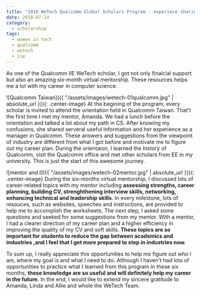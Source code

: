 ```yaml
---
title: "2018 WeTech Qualcomm Global Scholars Program - experiece sharing"
date: 2018-07-24
category: 
  - scholarship
tags: 
  - women in tech 
  - qualcomm 
  - wetech
  - iie
---
```


As one of the Qualcomm IIE WeTech scholar, I got not only finalcial support but also an amazing six-month virtual mentorship.
These resources helps me a lot with my career in computer science.

![Qualcomm Taiwan]({{ "/assets/images/wetech-01qualcomm.jpg" | absolute_url }}){: .center-image}
At the begining of the program, every scholar is invited to attend the orientation held in Qualcomm Taiwan.
That't the first time I met my mentor, Amanda.
We had a lunch before the orientation and talked a lot about my path in CS.
After knowing my confusions, she shared serveral useful information and her experience as a manager in Qualcomm.
These answers and suggestions from the viewpoint of industry are different from what I got before and motivate me to figure out my career plan.
During the orientaion, I learned the history of Qualcomm, visit the Qualcomm office and met other scholars from EE in my university.
This is just the start of this awesome journey.

![mentor and I]({{ "/assets/images/wetech-02mentor.jpg" | absolute_url }}){: .center-image}
During the six-months virtual mentorship, I discussed lots of career-related topics with my mentor including **assessing strengths, career planning, building CV, strenghthening interview skills, networking, enhancing technical and leadership skills**.
In every milestone, lots of resouces, such as websites, speeches and instructions, are provided to help me to accomplish the worksheets.
The next step, I asked some questions and seeked for some suggestions from my mentor.
With a mentor, I had a clearer direction of my career plan and a higher efficiency in improving the quality of my CV and soft skills.
**These topics are so important for students to reduce the gap between academics and industries ,and I feel that I get more prepared to step in industries now.**

To sum up, I really appreciate this opportunities to help me figure out who I am, where my goal is and what I need to do.
Although I haven't had lots of opportunities to practice what I learned from this program in these six months, **these knowledge are so useful and will definitely help my career in the future.**
In the end, I would like to extend my sincere gratitude to Amanda, Linda and Allie and whole the WeTech Team.